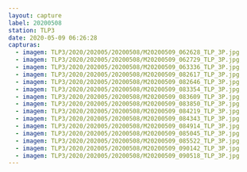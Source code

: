 ```yaml
---
layout: capture
label: 20200508
station: TLP3
date: 2020-05-09 06:26:28
capturas:
  - imagem: TLP3/2020/202005/20200508/M20200509_062628_TLP_3P.jpg
  - imagem: TLP3/2020/202005/20200508/M20200509_062729_TLP_3P.jpg
  - imagem: TLP3/2020/202005/20200508/M20200509_063336_TLP_3P.jpg
  - imagem: TLP3/2020/202005/20200508/M20200509_082617_TLP_3P.jpg
  - imagem: TLP3/2020/202005/20200508/M20200509_082646_TLP_3P.jpg
  - imagem: TLP3/2020/202005/20200508/M20200509_083354_TLP_3P.jpg
  - imagem: TLP3/2020/202005/20200508/M20200509_083609_TLP_3P.jpg
  - imagem: TLP3/2020/202005/20200508/M20200509_083850_TLP_3P.jpg
  - imagem: TLP3/2020/202005/20200508/M20200509_084219_TLP_3P.jpg
  - imagem: TLP3/2020/202005/20200508/M20200509_084343_TLP_3P.jpg
  - imagem: TLP3/2020/202005/20200508/M20200509_084914_TLP_3P.jpg
  - imagem: TLP3/2020/202005/20200508/M20200509_085045_TLP_3P.jpg
  - imagem: TLP3/2020/202005/20200508/M20200509_085522_TLP_3P.jpg
  - imagem: TLP3/2020/202005/20200508/M20200509_090142_TLP_3P.jpg
  - imagem: TLP3/2020/202005/20200508/M20200509_090518_TLP_3P.jpg
---
```

